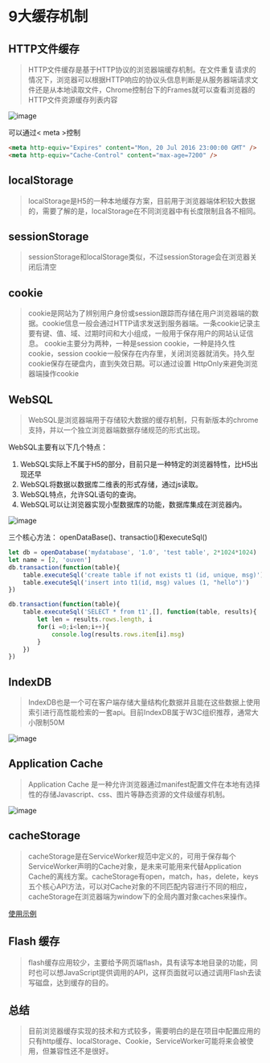 # 9大缓存机制
## HTTP文件缓存
> HTTP文件缓存是基于HTTP协议的浏览器端缓存机制。在文件重复请求的情况下，浏览器可以根据HTTP响应的协议头信息判断是从服务器端请求文件还是从本地读取文件，Chrome控制台下的Frames就可以查看浏览器的HTTP文件资源缓存列表内容

![image](http://pcip8vul0.bkt.clouddn.com/httpcache.png)

可以通过< meta >控制
```html
<meta http-equiv="Expires" content="Mon, 20 Jul 2016 23:00:00 GMT" />
<meta http-equiv="Cache-Control" content="max-age=7200" />
```
## localStorage
> localStorage是H5的一种本地缓存方案，目前用于浏览器端体积较大数据的，需要了解的是，localStorage在不同浏览器中有长度限制且各不相同。
## sessionStorage
> sessionStorage和localStorage类似，不过sessionStorage会在浏览器关闭后清空
## cookie
> cookie是网站为了辨别用户身份或session跟踪而存储在用户浏览器端的数据。cookie信息一般会通过HTTP请求发送到服务器端。一条cookie记录主要有键、值、域、过期时间和大小组成，一般用于保存用户的网站认证信息。
cookie主要分为两种，一种是session cookie，一种是持久性cookie，session cookie一般保存在内存里，关闭浏览器就消失。持久型cookie保存在硬盘内，直到失效日期。可以通过设置 HttpOnly来避免浏览器端操作cookie
## WebSQL
> WebSQL是浏览器端用于存储较大数据的缓存机制，只有新版本的chrome支持，并以一个独立浏览器端数据存储规范的形式出现。

WebSQL主要有以下几个特点：  
1. WebSQL实际上不属于H5的部分，目前只是一种特定的浏览器特性，比H5出现还早
2. WebSQL将数据以数据库二维表的形式存储，通过js读取。
3. WebSQL特点，允许SQL语句的查询。
4. WebSQL可以让浏览器实现小型数据库的功能，数据库集成在浏览器内。

![image](http://pcip8vul0.bkt.clouddn.com/support-for-WebSQL.png)

三个核心方法： openDataBase()、transactio()和executeSql()
```js
let db = openDatabase('mydatabase', '1.0', 'test table', 2*1024*1024)
let name = [2, 'ouven']
db.transaction(function(table){
    table.executeSql('create table if not exists t1 (id, unique, msg)')
    table.executeSql('insert into t1(id, msg) values (1, "hello")')
})

db.transaction(function(table){
    table.executeSql('SELECT * from t1',[], function(table, results){
        let len = results.rows.length, i
        for(i =0;i<len;i++){
            console.log(results.rows.item[i].msg)
        }
    })
})
```
## IndexDB
> IndexDB也是一个可在客户端存储大量结构化数据并且能在这些数据上使用索引进行高性能检索的一套api。目前IndexDB属于W3C组织推荐，通常大小限制50M

![image](http://pcip8vul0.bkt.clouddn.com/support-for-IndexDB.png)
## Application Cache
> Application Cache 是一种允许浏览器通过manifest配置文件在本地有选择性的存储Javascript、css、图片等静态资源的文件级缓存机制。

![image](http://pcip8vul0.bkt.clouddn.com/ApplicationCache.png)
## cacheStorage
> cacheStorage是在ServiceWorker规范中定义的，可用于保存每个ServiceWorker声明的Cache对象，是未来可能用来代替Application Cache的离线方案。cacheStorage有open，match，has，delete，keys五个核心API方法，可以对Cache对象的不同匹配内容进行不同的相应，cacheStorage在浏览器端为window下的全局内置对象caches来操作。  

[使用示例](https://github.com/gitHber/PWA)
## Flash 缓存
> flash缓存应用较少，主要给予网页端flash，具有读写本地目录的功能，同时也可以想JavaScript提供调用的API，这样页面就可以通过调用Flash去读写磁盘，达到缓存的目的。

## 总结
> 目前浏览器缓存实现的技术和方式较多，需要明白的是在项目中配置应用的只有http缓存、localStorage、Cookie，ServiceWorker可能将来会被使用，但兼容性还不是很好。


